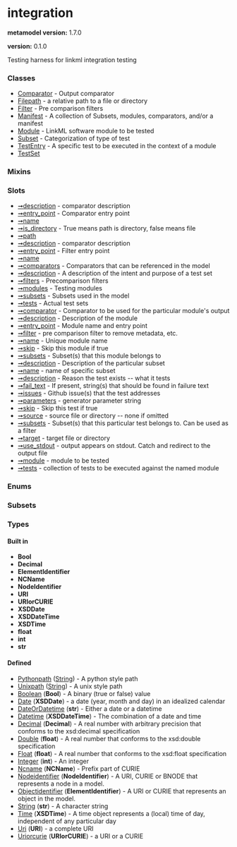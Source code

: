 
# integration


**metamodel version:** 1.7.0

**version:** 0.1.0


Testing harness for linkml integration testing


### Classes

 * [Comparator](Comparator.md) - Output comparator
 * [Filepath](Filepath.md) - a relative path to a file or directory
 * [Filter](Filter.md) - Pre comparison filters
 * [Manifest](Manifest.md) - A collection of Subsets, modules, comparators, and/or a manifest
 * [Module](Module.md) - LinkML software module to be tested
 * [Subset](Subset.md) - Categorization of type of test
 * [TestEntry](TestEntry.md) - A specific test to be executed in the context of a module
 * [TestSet](TestSet.md)

### Mixins


### Slots

 * [➞description](comparator__description.md) - comparator description
 * [➞entry_point](comparator__entry_point.md) - Comparator entry point
 * [➞name](comparator__name.md)
 * [➞is_directory](filepath__is_directory.md) - True means path is directory, false means file
 * [➞path](filepath__path.md)
 * [➞description](filter__description.md) - comparator description
 * [➞entry_point](filter__entry_point.md) - Filter entry point
 * [➞name](filter__name.md)
 * [➞comparators](manifest__comparators.md) - Comparators that can be referenced in the model
 * [➞description](manifest__description.md) - A description of the intent and purpose of a test set
 * [➞filters](manifest__filters.md) - Precomparison filters
 * [➞modules](manifest__modules.md) - Testing modules
 * [➞subsets](manifest__subsets.md) - Subsets used in the model
 * [➞tests](manifest__tests.md) - Actual test sets
 * [➞comparator](module__comparator.md) - Comparator to be used for the particular module's output
 * [➞description](module__description.md) - Description of the module
 * [➞entry_point](module__entry_point.md) - Module name and entry point
 * [➞filter](module__filter.md) - pre comparison filter to remove metadata, etc.
 * [➞name](module__name.md) - Unique module name
 * [➞skip](module__skip.md) - Skip this module if true
 * [➞subsets](module__subsets.md) - Subset(s) that this module belongs to
 * [➞description](subset__description.md) - Description of the particular subset
 * [➞name](subset__name.md) - name of specific subset
 * [➞description](testEntry__description.md) - Reason the test exists -- what it tests
 * [➞fail_text](testEntry__fail_text.md) - If present, string(s) that should be found in failure text
 * [➞issues](testEntry__issues.md) - Github issue(s) that the test addresses
 * [➞parameters](testEntry__parameters.md) - generator parameter string
 * [➞skip](testEntry__skip.md) - Skip this test if true
 * [➞source](testEntry__source.md) - source file or directory -- none if omitted
 * [➞subsets](testEntry__subsets.md) - Subset(s) that this particular test belongs to. Can be used as a filter
 * [➞target](testEntry__target.md) - target file or directory
 * [➞use_stdout](testEntry__use_stdout.md) - output appears on stdout.  Catch and redirect to the output file
 * [➞module](testSet__module.md) - module to be tested
 * [➞tests](testSet__tests.md) - collection of tests to be executed against the named module

### Enums


### Subsets


### Types


#### Built in

 * **Bool**
 * **Decimal**
 * **ElementIdentifier**
 * **NCName**
 * **NodeIdentifier**
 * **URI**
 * **URIorCURIE**
 * **XSDDate**
 * **XSDDateTime**
 * **XSDTime**
 * **float**
 * **int**
 * **str**

#### Defined

 * [Pythonpath](types/Pythonpath.md)  ([String](types/String.md))  - A python style path
 * [Unixpath](types/Unixpath.md)  ([String](types/String.md))  - A unix style path
 * [Boolean](types/Boolean.md)  (**Bool**)  - A binary (true or false) value
 * [Date](types/Date.md)  (**XSDDate**)  - a date (year, month and day) in an idealized calendar
 * [DateOrDatetime](types/DateOrDatetime.md)  (**str**)  - Either a date or a datetime
 * [Datetime](types/Datetime.md)  (**XSDDateTime**)  - The combination of a date and time
 * [Decimal](types/Decimal.md)  (**Decimal**)  - A real number with arbitrary precision that conforms to the xsd:decimal specification
 * [Double](types/Double.md)  (**float**)  - A real number that conforms to the xsd:double specification
 * [Float](types/Float.md)  (**float**)  - A real number that conforms to the xsd:float specification
 * [Integer](types/Integer.md)  (**int**)  - An integer
 * [Ncname](types/Ncname.md)  (**NCName**)  - Prefix part of CURIE
 * [Nodeidentifier](types/Nodeidentifier.md)  (**NodeIdentifier**)  - A URI, CURIE or BNODE that represents a node in a model.
 * [Objectidentifier](types/Objectidentifier.md)  (**ElementIdentifier**)  - A URI or CURIE that represents an object in the model.
 * [String](types/String.md)  (**str**)  - A character string
 * [Time](types/Time.md)  (**XSDTime**)  - A time object represents a (local) time of day, independent of any particular day
 * [Uri](types/Uri.md)  (**URI**)  - a complete URI
 * [Uriorcurie](types/Uriorcurie.md)  (**URIorCURIE**)  - a URI or a CURIE
